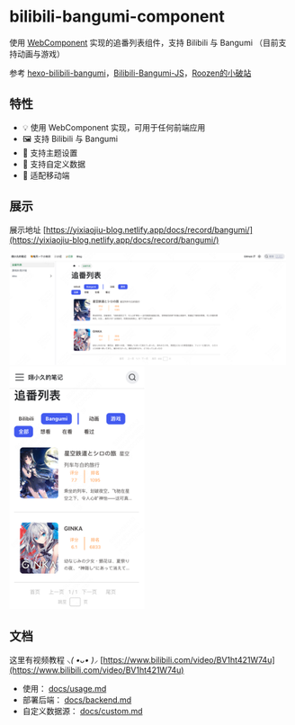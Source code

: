 # bilibili-bangumi-component

使用 [WebComponent](https://developer.mozilla.org/zh-CN/docs/Web/API/Web_components) 实现的追番列表组件，支持 Bilibili 与 Bangumi （目前支持动画与游戏）

参考 [hexo-bilibili-bangumi](https://github.com/HCLonely/hexo-bilibili-bangumi)，[Bilibili-Bangumi-JS](https://github.com/hans362/Bilibili-Bangumi-JS)，[Roozen的小破站](https://roozen.top/bangumis)

## 特性

- 💡 使用 WebComponent 实现，可用于任何前端应用
- 🖼️ 支持 Bilibili 与 Bangumi
- 🎨 支持主题设置
- 🔌 支持自定义数据
- 💪 适配移动端

## 展示

展示地址 [https://yixiaojiu-blog.netlify.app/docs/record/bangumi/](https://yixiaojiu-blog.netlify.app/docs/record/bangumi/)

<img src="docs/images/screenshot-pc.png" height="200px" alt="screenshot-pc" />

<img src="docs/images/screenshot-mobile.png" width="240px" alt="screenshot-mobile" />

## 文档

这里有视频教程 *⸜( •ᴗ• )⸝* [https://www.bilibili.com/video/BV1ht421W74u](https://www.bilibili.com/video/BV1ht421W74u)

- 使用： [docs/usage.md](docs/usage.md)
- 部署后端： [docs/backend.md](docs/backend.md)
- 自定义数据源： [docs/custom.md](docs/custom.md)
